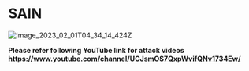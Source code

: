 # SAIN

     

![image_2023_02_01T04_34_14_424Z](https://anonymous.4open.science/r/SAIN-760B/Others/img2.png)

**Please refer following YouTube link for attack videos** </br>
**https://www.youtube.com/channel/UCJsmOS7QxpWvifQNv1734Ew/**  </br>
